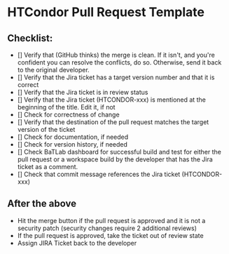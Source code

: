 # HTCondor Pull Request Template

## Checklist:

- [] Verify that (GitHub thinks) the merge is clean. If it isn't, and you're confident you can resolve the conflicts, do so. Otherwise, send it back to the original developer.
- [] Verify that the Jira ticket has a target version number and that it is correct
- [] Verify that the Jira ticket is in review status
- [] Verify that the Jira ticket (HTCONDOR-xxx) is mentioned at the beginning of the title. Edit it, if not
- [] Check for correctness of change
- [] Verify that the destination of the pull request matches the target version of the ticket
- [] Check for documentation, if needed
- [] Check for version history, if needed
- [] Check BaTLab dashboard for successful build and test for either the pull request or a workspace build by the developer that has the Jira ticket as a comment.
- [] Check that commit message references the Jira ticket (HTCONDOR-xxx)

## After the above
- Hit the merge button if the pull request is approved and it is not a security patch (security changes require 2 additional reviews)
- If the pull request is approved, take the ticket out of review state
- Assign JIRA Ticket back to the developer

